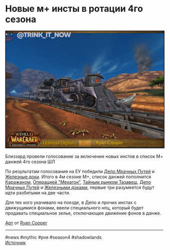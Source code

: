 # Новые м+ инсты в ротации 4го сезона

<center>
<img src=https://raw.githubusercontent.com/MagicalCow/TrinkIT-News/main/Assets/WH347922/WH347922-1.jpg float=center border=2>
</center>

Близзард провели голосование за включение новых инстов в список М+ данжей 4го сезона ШЛ

По результатам голосования на ЕУ победили [Депо Мрачных Путей](https://ru.wowhead.com/grimrail-depot) и [Железные доки](https://ru.wowhead.com/iron-docks). Итого в 4м сезоне М+, список данжей пополнится [Каражаном](https://ru.wowhead.com/return-to-karazhan), [Операцией "Мехагон"](https://ru.wowhead.com/operation-mechagon), [Тайным рынком Тазавеш](https://ru.wowhead.com/tazavesh-the-veiled-market), [Депо Мрачных Путей](https://ru.wowhead.com/grimrail-depot) и [Железными доками](https://ru.wowhead.com/iron-docks), первые три разумеется будут идти разбитыми на две части.

Для тех кого укачивало на поезде, в Депо и прочих инстах с движущимися фонами, ввели специального нпц, который будет продавать специальное зелье, отключающее движение фонов в данже.

[Арт](https://www.artstation.com/artwork/er4g6) от [Ryan Cooper](https://www.artstation.com/lowpoly)

---
#news #mythic #pve #season4 #shadowlands  
[Источник](https://www.wowhead.com/news/accessibility-updates-coming-to-grimrail-depot-and-maw-of-souls-coming-in-patch-326550)